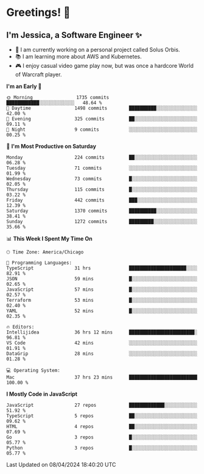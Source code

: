 # Greetings! 🧠

## I'm Jessica, a Software Engineer :sparkles:

- 🌟 I am currently working on a personal project called Solus Orbis.
- 📚 I am learning more about AWS and Kubernetes.
- 🎮 I enjoy casual video game play now, but was once a hardcore World of Warcraft player.

<!--START_SECTION:waka-->
**I'm an Early 🐤** 

```text
🌞 Morning                1735 commits        ████████████░░░░░░░░░░░░░   48.64 % 
🌆 Daytime                1498 commits        ██████████░░░░░░░░░░░░░░░   42.00 % 
🌃 Evening                325 commits         ██░░░░░░░░░░░░░░░░░░░░░░░   09.11 % 
🌙 Night                  9 commits           ░░░░░░░░░░░░░░░░░░░░░░░░░   00.25 % 
```
📅 **I'm Most Productive on Saturday** 

```text
Monday                   224 commits         ██░░░░░░░░░░░░░░░░░░░░░░░   06.28 % 
Tuesday                  71 commits          ░░░░░░░░░░░░░░░░░░░░░░░░░   01.99 % 
Wednesday                73 commits          █░░░░░░░░░░░░░░░░░░░░░░░░   02.05 % 
Thursday                 115 commits         █░░░░░░░░░░░░░░░░░░░░░░░░   03.22 % 
Friday                   442 commits         ███░░░░░░░░░░░░░░░░░░░░░░   12.39 % 
Saturday                 1370 commits        ██████████░░░░░░░░░░░░░░░   38.41 % 
Sunday                   1272 commits        █████████░░░░░░░░░░░░░░░░   35.66 % 
```


📊 **This Week I Spent My Time On** 

```text
🕑︎ Time Zone: America/Chicago

💬 Programming Languages: 
TypeScript               31 hrs              █████████████████████░░░░   82.91 % 
JSON                     59 mins             █░░░░░░░░░░░░░░░░░░░░░░░░   02.65 % 
JavaScript               57 mins             █░░░░░░░░░░░░░░░░░░░░░░░░   02.57 % 
Terraform                53 mins             █░░░░░░░░░░░░░░░░░░░░░░░░   02.40 % 
YAML                     52 mins             █░░░░░░░░░░░░░░░░░░░░░░░░   02.35 % 

🔥 Editors: 
Intellijidea             36 hrs 12 mins      ████████████████████████░   96.81 % 
VS Code                  42 mins             ░░░░░░░░░░░░░░░░░░░░░░░░░   01.91 % 
DataGrip                 28 mins             ░░░░░░░░░░░░░░░░░░░░░░░░░   01.28 % 

💻 Operating System: 
Mac                      37 hrs 23 mins      █████████████████████████   100.00 % 
```

**I Mostly Code in JavaScript** 

```text
JavaScript               27 repos            █████████████░░░░░░░░░░░░   51.92 % 
TypeScript               5 repos             ██░░░░░░░░░░░░░░░░░░░░░░░   09.62 % 
HTML                     4 repos             ██░░░░░░░░░░░░░░░░░░░░░░░   07.69 % 
Go                       3 repos             █░░░░░░░░░░░░░░░░░░░░░░░░   05.77 % 
Python                   3 repos             █░░░░░░░░░░░░░░░░░░░░░░░░   05.77 % 
```




 Last Updated on 08/04/2024 18:40:20 UTC
<!--END_SECTION:waka-->

<!--
**jessikuh/jessikuh** is a ✨ _special_ ✨ repository because its `README.md` (this file) appears on your GitHub profile.

Here are some ideas to get you started:

- 🔭 I’m currently working on ...
- 🌱 I’m currently learning ...
- 👯 I’m looking to collaborate on ...
- 🤔 I’m looking for help with ...
- 💬 Ask me about ...
- 📫 How to reach me: ...
- 😄 Pronouns: ...
- ⚡ Fun fact: ...
-->
